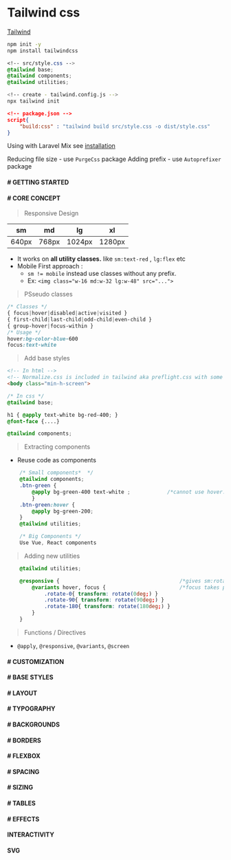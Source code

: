 # Tailwind css

[Tailwind](https://tailwindcss.com/docs/installation)

```bash
npm init -y
npm install tailwindcss
```

```css
<!-- src/style.css -->
@tailwind base;
@tailwind components;
@tailwind utilities;
```

```bash
<!-- create - tailwind.config.js -->
npx tailwind init
```
```json
<!-- package.json -->
script{
    "build:css" : "tailwind build src/style.css -o dist/style.css"
}
```

Using with Laravel Mix see [installation](https://tailwindcss.com/docs/installation#laravel-mix)

Reducing file size - use `PurgeCss` package
Adding prefix - use `Autoprefixer` package



#### # GETTING STARTED

#### # CORE CONCEPT

> Responsive Design

|sm|md|lg|xl|
|-|-|-|-|
|640px|768px|1024px|1280px|

- It works on **all utility classes.** like `sm:text-red` , `lg:flex` etc
- Mobile First approach :
    - `sm != mobile` instead use classes without any prefix.
    - Ex: `<img class="w-16 md:w-32 lg:w-48" src="...">`

> PSseudo classes

```css
/* Classes */
{ focus|hover|disabled|active|visited }
{ first-child|last-child|odd-child|even-child }
{ group-hover|focus-within }
/* Usage */
hover:bg-color-blue-600 
focus:text-white
```

> Add base styles

```html
<!-- In html -->
<!-- Normalize.css is included in tailwind aka preflight.css with some extras -->
<body class="min-h-screen">
```

```css
/* In css */
@tailwind base; 

h1 { @apply text-white bg-red-400; }
@font-face {....}

@tailwind components;
```

> Extracting components

- Reuse code as components

```css
    /* Small components*  */
    @tailwind components;
    .btn-green { 
        @apply bg-green-400 text-white ;            /*cannot use hover: , focus: , {screen}. So use normal css not utility as below.*/
        } 
    .btn-green:hover {
        @apply bg-green-200;
    }
    @tailwind utilities;

    /* Big Components */
    Use Vue, React components
```

> Adding new utilities

```css
    @tailwind utilities;

    @responsive {                                       /*gives sm:rotate-0, md:rotate-0, etc*/
        @variants hover, focus {                        /*focus takes precedence over hover.*/
            .rotate-0{ transform: rotate(0deg;) }
            .rotate-90{ transform: rotate(90deg;) }
            .rotate-180{ transform: rotate(180deg;) }
        }
    }
```

> Functions / Directives

- `@apply`, `@responsive`, `@variants`, `@screen`

#### # CUSTOMIZATION

#### # BASE STYLES

#### # LAYOUT

#### # TYPOGRAPHY

#### # BACKGROUNDS

#### # BORDERS

#### # FLEXBOX

#### # SPACING

#### # SIZING

#### # TABLES

#### # EFFECTS

#### INTERACTIVITY

#### SVG

